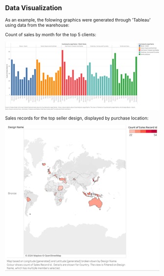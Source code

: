 ## Data Visualization

As an example, the folowing graphics were generated through 'Tableau' using data from the warehouse:

Count of sales by month for the top 5 clients:

![top 5 clients](_images/image-2.png)

Sales records for the top seller design, displayed by purchase location:

![world sales best design](_images/image-1.png)